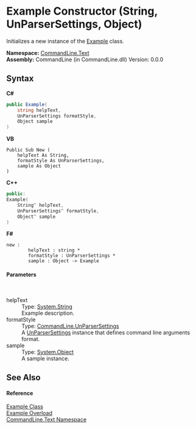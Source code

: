 # Example Constructor (String, UnParserSettings, Object)
 

Initializes a new instance of the <a href="T_CommandLine_Text_Example">Example</a> class.

**Namespace:**&nbsp;<a href="N_CommandLine_Text">CommandLine.Text</a><br />**Assembly:**&nbsp;CommandLine (in CommandLine.dll) Version: 0.0.0

## Syntax

**C#**<br />
``` C#
public Example(
	string helpText,
	UnParserSettings formatStyle,
	Object sample
)
```

**VB**<br />
``` VB
Public Sub New ( 
	helpText As String,
	formatStyle As UnParserSettings,
	sample As Object
)
```

**C++**<br />
``` C++
public:
Example(
	String^ helpText, 
	UnParserSettings^ formatStyle, 
	Object^ sample
)
```

**F#**<br />
``` F#
new : 
        helpText : string * 
        formatStyle : UnParserSettings * 
        sample : Object -> Example
```


#### Parameters
&nbsp;<dl><dt>helpText</dt><dd>Type: <a href="https://docs.microsoft.com/dotnet/api/system.string" target="_blank">System.String</a><br />Example description.</dd><dt>formatStyle</dt><dd>Type: <a href="T_CommandLine_UnParserSettings">CommandLine.UnParserSettings</a><br />A <a href="T_CommandLine_UnParserSettings">UnParserSettings</a> instance that defines command line arguments format.</dd><dt>sample</dt><dd>Type: <a href="https://docs.microsoft.com/dotnet/api/system.object" target="_blank">System.Object</a><br />A sample instance.</dd></dl>

## See Also


#### Reference
<a href="T_CommandLine_Text_Example">Example Class</a><br /><a href="Overload_CommandLine_Text_Example__ctor">Example Overload</a><br /><a href="N_CommandLine_Text">CommandLine.Text Namespace</a><br />